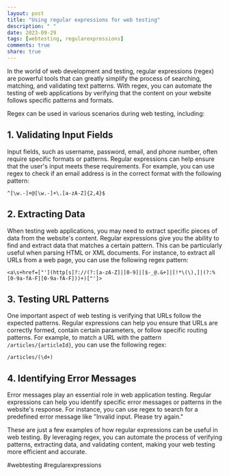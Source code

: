 ```yaml
---
layout: post
title: "Using regular expressions for web testing"
description: " "
date: 2023-09-29
tags: [webtesting, regularexpressions]
comments: true
share: true
---
```


In the world of web development and testing, regular expressions (regex) are powerful tools that can greatly simplify the process of searching, matching, and validating text patterns. With regex, you can automate the testing of web applications by verifying that the content on your website follows specific patterns and formats.

Regex can be used in various scenarios during web testing, including:

## 1. Validating Input Fields

Input fields, such as username, password, email, and phone number, often require specific formats or patterns. Regular expressions can help ensure that the user's input meets these requirements. For example, you can use regex to check if an email address is in the correct format with the following pattern:

```
^[\w.-]+@[\w.-]+\.[a-zA-Z]{2,4}$
```

## 2. Extracting Data

When testing web applications, you may need to extract specific pieces of data from the website's content. Regular expressions give you the ability to find and extract data that matches a certain pattern. This can be particularly useful when parsing HTML or XML documents. For instance, to extract all URLs from a web page, you can use the following regex pattern:

```
<a\s+href=["'](http[s]?://(?:[a-zA-Z]|[0-9]|[$-_@.&+]|[!*\(\),]|(?:%[0-9a-fA-F][0-9a-fA-F]))+)["']>
```

## 3. Testing URL Patterns

One important aspect of web testing is verifying that URLs follow the expected patterns. Regular expressions can help you ensure that URLs are correctly formed, contain certain parameters, or follow specific routing patterns. For example, to match a URL with the pattern `/articles/{articleId}`, you can use the following regex:

```
/articles/(\d+)
```

## 4. Identifying Error Messages

Error messages play an essential role in web application testing. Regular expressions can help you identify specific error messages or patterns in the website's response. For instance, you can use regex to search for a predefined error message like "Invalid input. Please try again."

These are just a few examples of how regular expressions can be useful in web testing. By leveraging regex, you can automate the process of verifying patterns, extracting data, and validating content, making your web testing more efficient and accurate.

#webtesting #regularexpressions